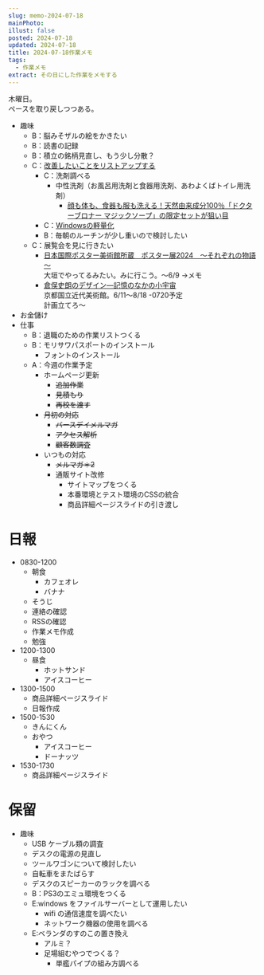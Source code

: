 ```yaml
---
slug: memo-2024-07-18
mainPhoto: 
illust: false
posted: 2024-07-18
updated: 2024-07-18
title: 2024-07-18作業メモ
tags:
  - 作業メモ
extract: その日にした作業をメモする
---
```

  
木曜日。  
ペースを取り戻しつつある。

- 趣味
  - B：脳みそザルの絵をかきたい
  - B：読書の記録
  - B：積立の銘柄見直し、もう少し分散？
  - C：[改善したいことをリストアップする](2022-03-07-改善したいこと・欲しいもの・やりたいこと.md) 
    - C：洗剤調べる
      - 中性洗剤（お風呂用洗剤と食器用洗剤、あわよくばトイレ用洗剤）
        - [顔も体も、食器も服も洗える！天然由来成分100％「ドクターブロナー マジックソープ」の限定セットが狙い目](https://www.bepal.net/archives/431622)  
    - C：[Windowsの軽量化](https://gigazine.net/news/20240706-win-debloat-tool/)
    - B：毎朝のルーチンが少し重いので検討したい
  - C：展覧会を見に行きたい
    - [日本国際ポスター美術館所蔵　ポスター展2024　～それぞれの物語～](https://www.japandesign.ne.jp/event/postermuseum-ogaki-2024/)  
    大垣でやってるみたい。みに行こう。〜6/9
      →メモ
    - [倉俣史朗のデザイン―記憶のなかの小宇宙](https://www.momak.go.jp/Japanese/exhibitionarchive/2024/459.html)  
      京都国立近代美術館。6/11〜8/18
        -0720予定  
        計画立てろ〜
- お金儲け
- 仕事
  - B：退職のための作業リストつくる
  - B：モリサワパスポートのインストール
    - フォントのインストール
  - A：今週の作業予定
    - ホームページ更新
      - ~~追加作業~~
      - ~~見積もり~~
      - ~~再校を渡す~~
    - ~~月初の対応~~
      - ~~バースデイメルマガ~~
      - ~~アクセス解析~~
      - ~~顧客数調査~~
    - いつもの対応 
      - ~~メルマガ＊2~~
      - 通販サイト改修
        - サイトマップをつくる
        - 本番環境とテスト環境のCSSの統合
        - 商品詳細ページスライドの引き渡し

# 日報

- 0830-1200
  - 朝食
    - カフェオレ
    - バナナ
  - そうじ
  - 連絡の確認
  - RSSの確認
  - 作業メモ作成
  - 勉強
- 1200-1300
  - 昼食
    - ホットサンド
    - アイスコーヒー
- 1300-1500
    - 商品詳細ページスライド
    - 日報作成
- 1500-1530
  - きんにくん
  - おやつ
    - アイスコーヒー
    - ドーナッツ
- 1530-1730
    - 商品詳細ページスライド
# 保留

- 趣味
  - USB ケーブル類の調査
  - デスクの電源の見直し
  - ツールワゴンについて検討したい
  - 自転車をまたばらす
  - デスクのスピーカーのラックを調べる
  - B：PS3のエミュ環境をつくる
  - E:windows をファイルサーバーとして運用したい
    - wifi の通信速度を調べたい
    - ネットワーク機器の使用を調べる
  - E:ベランダのすのこの置き換え
    - アルミ？
    - 足場組むやつでつくる？
      - 単艦パイプの組み方調べる
